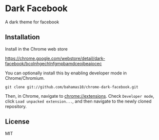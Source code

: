 Dark Facebook
=============

A dark theme for facebook

Installation
------------

Install in the Chrome web store

https://chrome.google.com/webstore/detail/dark-facebook/bcolnhgechlnfgmpbamdceojbeaiocec

You can optionally install this by enabling developer mode in Chrome/Chromium.

    git clone git://github.com/bahamas10/chrome-dark-facebook.git

Then, in Chrome, navigate to [chrome://extensions](chrome://extensions).
Check `Developer mode`, click `Load unpacked extension...`, and then
navigate to the newly cloned repository.

License
-------

MIT
